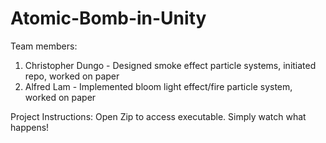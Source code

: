 # Atomic-Bomb-in-Unity

Team members:
1. Christopher Dungo - Designed smoke effect particle systems, initiated repo, worked on paper
2. Alfred Lam - Implemented bloom light effect/fire particle system, worked on paper

Project Instructions: Open Zip to access executable. Simply watch what happens!
